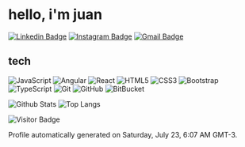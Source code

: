 # hello, i'm juan

[![Linkedin Badge](https://img.shields.io/badge/-jcgonzalezasj-blue?style=flat-square&logo=Linkedin&logoColor=white&link=https://www.linkedin.com/in/anirudhemmadi/)](https://www.linkedin.com/in/jcgonzalezasj/)
[![Instagram Badge](https://img.shields.io/badge/-charsplusjk-purple?style=flat-square&logo=instagram&logoColor=white&link=https://instagram.com/kanna6501/)](https://instagram.com/charsplusjk)
[![Gmail Badge](https://img.shields.io/badge/-jcgonzalezasj@gmail.com-c14438?style=flat-square&logo=Gmail&logoColor=white&link=mailto:jcgonzalezasj@gmail.com)](mailto:jcgonzalezasj@gmail.com)

## tech

![JavaScript](https://img.shields.io/badge/-JavaScript-black?style=flat-square&logo=javascript)
![Angular](https://img.shields.io/badge/-Angular-1572B6?style=flat-square&logo=angular&logoColor=white)
![React](https://img.shields.io/badge/-React-black?style=flat-square&logo=react)
![HTML5](https://img.shields.io/badge/-HTML5-E34F26?style=flat-square&logo=html5&logoColor=white)
![CSS3](https://img.shields.io/badge/-CSS3-1572B6?style=flat-square&logo=css3)
![Bootstrap](https://img.shields.io/badge/-Bootstrap-563D7C?style=flat-square&logo=bootstrap)
![TypeScript](https://img.shields.io/badge/-TypeScript-007ACC?style=flat-square&logo=typescript)
![Git](https://img.shields.io/badge/-Git-black?style=flat-square&logo=git)
![GitHub](https://img.shields.io/badge/-GitHub-181717?style=flat-square&logo=github)
![BitBucket](https://img.shields.io/badge/-BitBucket-darkblue?style=flat-square&logo=bitbucket)

![Github Stats](https://github-readme-stats.vercel.app/api?username=jcgonzalezasj&theme=midnight-purple&count_private=true&show_icons=true&include_all_commits=true)
![Top Langs](https://github-readme-stats.vercel.app/api/top-langs/?username=jcgonzalezasj&theme=midnight-purple&hide=TeX&layout=compact)

![Visitor Badge](https://visitor-badge.laobi.icu/badge?page_id=jcgonzalezasj.jcgonzalezasj)

Profile automatically generated on Saturday, July 23, 6:07 AM GMT-3.